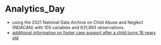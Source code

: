 # Analytics_Day
- using the 2021 National Data Archive on Child Abuse and Neglect (NDACAN) with 105 variables and 631,893 observations.
- [additional information on foster care support after a child turns 18 years old](https://www.childwelfare.gov/pubpdfs/extensionfc.pdf)
